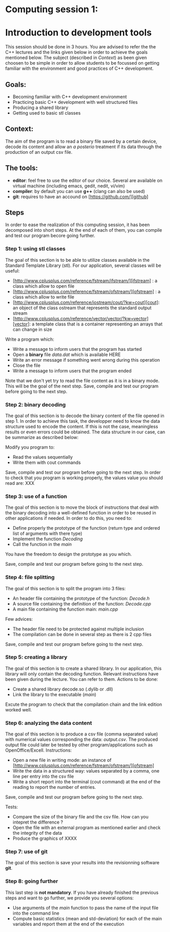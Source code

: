 # Computing session 1: 
#   Introduction to development tools

This session should be done in 3 hours.
You are advised to refer the the C++ lectures and the links given below in order to
achieve the goals mentioned below.
The subject (described in *Context*) as been given choosen to be simple in order to allow students to be focussed on getting familiar with the environment and good practices of C++ development.

## Goals:
  - Becoming familiar with C++ development environment
  - Practicing basic C++ development with well structured files
  - Producing a shared library
  - Getting used to basic stl classes


## Context:
The aim of the program is to read a binary file saved by a certain device, decode its content and allow an *a posterio* treatment if its data through the production of an output csv file.

## The tools:
   - **editor**: feel free to use the editor of our choice. Several are available on virtual machine (including emacs, gedit, nedit, vi/vim)
   - **compiler**: by default you can use **g++** (clang can also be used) 
   - **git**: requires to have an accound on [https://github.com/][github]


## Steps

In order to ease the realization of this computing session, it has been decomposed into short steps.
At the end of each of them, you can compile and test our program becore going further.

### Step 1: using stl classes

The goal of this section is to be able to utilize classes available in the Standard Template Library (stl).
For our application, several classes will be useful:
   - [http://www.cplusplus.com/reference/fstream/ifstream/][ifstream] : a class which allow to open file
   - [http://www.cplusplus.com/reference/fstream/ofstream/][ofstream] : a class which allow to write file
   - [http://www.cplusplus.com/reference/iostream/cout/?kw=cout][cout]: an object of the class ostream that represents the standard output stream 
   - [http://www.cplusplus.com/reference/vector/vector/?kw=vector][vector]: a template class that is a container representing an arrays that can change in size

Write a program which:
   - Write a message to inform users that the program has started 
   - Open a **binary** file *data.dat* which is available HERE
   - Write an error message if something went wrong during this operation
   - Close the file 
   - Write a message to inform users that the program ended

Note that we don't yet try to read the file content as it is in a binary mode.
This will be the goal of the next step.
Save, compile and test our program before going to the next step.

### Step 2: binary decoding 

The goal of this section is to decode the binary content of the file opened in step 1.
In order to achieve this task, the developper need to know the data structure used to encode the content.
If this is not the case, meaningless results or even errors could be obtained. 
The data structure in our case, can be summarize as described below:


Modify you program to:
   - Read the values sequentially
   - Write them with cout commands

Save, compile and test our program before going to the next step.
In order to check that you program is working properly, the values value you should read are:
XXX


### Step 3: use of a function

The goal of this section is to move the block of instructions that deal with the binary decoding into a well-defined function in order to be reused in other applications if needed.
In order to do this, you need to:
   - Define properly the prototype of the function (return type and ordered list of arguments with there type)
   - Implement the function *Decoding*
   - Call the function in the *main*

You have the freedom to design the prototype as you which.

Save, compile and test our program before going to the next step.


### Step 4: file splitting

The goal of this section is to split the program into 3 files:
   - An header file containing the prototype of the function: *Decode.h*
   - A source file containing the definition of the function: *Decode.cpp*
   - A main file containing the function main: *main.cpp*

Few advices:
   - The header file need to be protected against multiple inclusion
   - The compilation can be done in several step as there is 2 cpp files

Save, compile and test our program before going to the next step.


### Step 5: creating a library

The goal of this section is to create a shared library.
In our application, this library will only contain the decoding function.
Relevant instructions have been given during the lecture.
You can refer to them.
Actions to be done:
   - Create a shared library decode.so (.dylib or .dll)
   - Link the library to the executable  (*main*)

Excute the program to check that the compilation chain and the link edition worked well.



### Step 6: analyzing the data content

The goal of this section is to produce a csv file (comma separated value) with numerical values corresponding the data: *output.csv*.
The produced output file could later be tested by other program/applications such as OpenOffice/Excell.
Instructions:
   - Open a new file in writing mode: an instance of [http://www.cplusplus.com/reference/fstream/ofstream/][ofstream]
   - Write the data in a structured way: values separated by a comma, one line per entry into the csv file
   - Write a short report into the terminal (cout command) at the end of the reading to report the number of entries.

Save, compile and test our program before going to the next step.


Tests:
   - Compare the size of the binary file and the csv file. How can you intepret the difference ?
   - Open the file with an external program as mentioned earlier and check the integrity of the data
   - Produce the graphics of XXXX


### Step 7: use of git

The goal of this section is save your results into the revisionning software **git**.



### Step 8: going further

This last step is **not mandatory**. 
If you have already finished the previous steps and want to go further, we provide you several options:
   - Use arguments of the *main* function to pass the name of the input file into the command line
   - Compute basic statistics (mean and std-deviation) for each of the main variables and report them at the end of the execution

